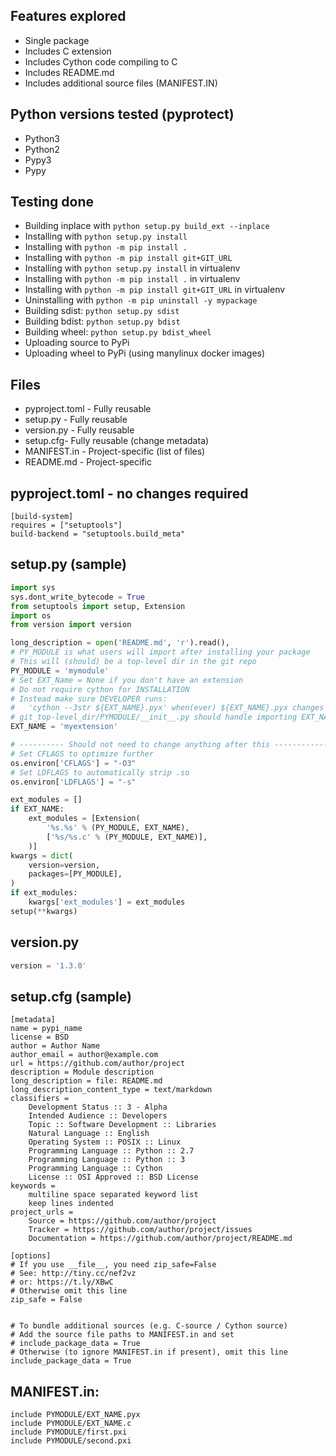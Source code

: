 
## Features explored
- Single package
- Includes C extension
- Includes Cython code compiling to C
- Includes README.md
- Includes additional source files (MANIFEST.IN)
## Python versions tested (pyprotect)
- Python3
- Python2
- Pypy3
- Pypy
## Testing done
- Building inplace with ```python setup.py build_ext --inplace```
- Installing with ```python setup.py install```
- Installing with ```python -m pip install .```
- Installing with ```python -m pip install git+GIT_URL```
- Installing with ```python setup.py install``` in virtualenv
- Installing with ```python -m pip install .``` in virtualenv
- Installing with ```python -m pip install git+GIT_URL``` in virtualenv
- Uninstalling  with ```python -m pip uninstall -y mypackage```
- Building sdist: ```python setup.py sdist```
- Building bdist: ```python setup.py bdist```
- Building wheel: ```python setup.py bdist_wheel```
- Uploading source to PyPi
- Uploading wheel to PyPi (using manylinux docker images)
## Files
- pyproject.toml - Fully reusable
- setup.py - Fully reusable
- version.py - Fully reusable
- setup.cfg- Fully reusable (change metadata)
- MANIFEST.in - Project-specific (list of files)
- README.md - Project-specific
## pyproject.toml - no changes required
```
[build-system]
requires = ["setuptools"]
build-backend = "setuptools.build_meta"
```
## setup.py (sample)
```python
import sys
sys.dont_write_bytecode = True
from setuptools import setup, Extension
import os
from version import version

long_description = open('README.md', 'r').read(),
# PY_MODULE is what users will import after installing your package
# This will (should) be a top-level dir in the git repo
PY_MODULE = 'mymodule'
# Set EXT_Name = None if you don't have an extension
# Do not require cython for INSTALLATION
# Instead make sure DEVELOPER runs:
#   'cython --3str ${EXT_NAME}.pyx' when(ever) ${EXT_NAME}.pyx changes
# git_top-level_dir/PYMODULE/__init__.py should handle importing EXT_NAME
EXT_NAME = 'myextension'

# ---------- Should not need to change anything after this ---------------
# Set CFLAGS to optimize further
os.environ['CFLAGS'] = "-O3"
# Set LDFLAGS to automatically strip .so
os.environ['LDFLAGS'] = "-s"

ext_modules = []
if EXT_NAME:
    ext_modules = [Extension(
        '%s.%s' % (PY_MODULE, EXT_NAME),
        ['%s/%s.c' % (PY_MODULE, EXT_NAME)],
    )]
kwargs = dict(
    version=version,
    packages=[PY_MODULE],
)
if ext_modules:
    kwargs['ext_modules'] = ext_modules
setup(**kwargs)
```
## version.py
```python
version = '1.3.0'
```
## setup.cfg (sample)
```
[metadata]
name = pypi_name
license = BSD
author = Author Name
author_email = author@example.com
url = https://github.com/author/project
description = Module description
long_description = file: README.md
long_description_content_type = text/markdown
classifiers = 
    Development Status :: 3 - Alpha
    Intended Audience :: Developers
    Topic :: Software Development :: Libraries
    Natural Language :: English
    Operating System :: POSIX :: Linux
    Programming Language :: Python :: 2.7
    Programming Language :: Python :: 3
    Programming Language :: Cython
    License :: OSI Approved :: BSD License
keywords =
    multiline space separated keyword list
    keep lines indented
project_urls =
    Source = https://github.com/author/project
    Tracker = https://github.com/author/project/issues
    Documentation = https://github.com/author/project/README.md

[options]
# If you use __file__, you need zip_safe=False
# See: http://tiny.cc/nef2vz
# or: https://t.ly/XBwC
# Otherwise omit this line
zip_safe = False


# To bundle additional sources (e.g. C-source / Cython source)
# Add the source file paths to MANIFEST.in and set
# include_package_data = True
# Otherwise (to ignore MANIFEST.in if present), omit this line
include_package_data = True
```
## MANIFEST.in:
```
include PYMODULE/EXT_NAME.pyx
include PYMODULE/EXT_NAME.c
include PYMODULE/first.pxi
include PYMODULE/second.pxi
```
